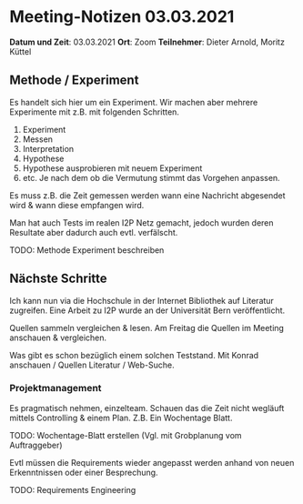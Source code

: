 # Meeting-Notizen 03.03.2021

**Datum und Zeit**: 03.03.2021
**Ort**: Zoom
**Teilnehmer**: Dieter Arnold, Moritz Küttel

## Methode / Experiment

Es handelt sich hier um ein Experiment. Wir machen aber mehrere Experimente mit z.B. mit folgenden Schritten.


1. Experiment
2. Messen 
3. Interpretation 
4. Hypothese
5. Hypothese ausprobieren mit neuem Experiment
6. etc. Je nach dem ob die Vermutung stimmt das Vorgehen anpassen.


Es muss z.B. die Zeit gemessen werden wann eine Nachricht abgesendet wird & wann diese empfangen wird.

Man hat auch Tests im realen I2P Netz gemacht, jedoch wurden deren Resultate aber dadurch auch evtl. verfälscht.

TODO: Methode Experiment beschreiben

## Nächste Schritte

Ich kann nun via die Hochschule in der Internet Bibliothek auf Literatur zugreifen. Eine Arbeit zu I2P wurde an der Universität Bern veröffentlicht.

Quellen sammeln vergleichen & lesen.
Am Freitag die Quellen im Meeting anschauen & vergleichen.

Was gibt es schon bezüglich einem solchen Teststand. Mit Konrad anschauen / Quellen Literatur / Web-Suche.

###  Projektmanagement

Es pragmatisch nehmen, einzelteam.
Schauen das die Zeit nicht wegläuft mittels Controlling & einem Plan. Z.B. Ein Wochentage Blatt.

TODO: Wochentage-Blatt erstellen (Vgl. mit Grobplanung vom Auftraggeber)

Evtl müssen die Requirements wieder angepasst werden anhand von neuen Erkenntnissen oder einer Besprechung.

TODO: Requirements Engineering

